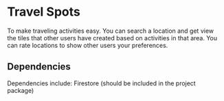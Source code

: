 # Travel Spots #

To make traveling activities easy. You can search a location and get view the tiles that other users have created based on activities in that area. You can rate locations to show other users your preferences.


## Dependencies ##
Dependencies include:
Firestore (should be included in the project package)
